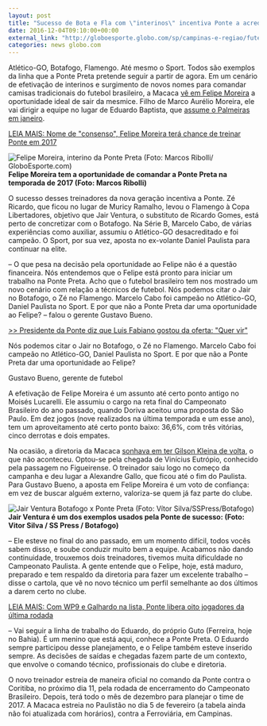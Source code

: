 ```yaml
---
layout: post
title: "Sucesso de Bota e Fla com \"interinos\" incentiva Ponte a acreditar em Felipe"
date: 2016-12-04T09:10:00+00:00
external_link: "http://globoesporte.globo.com/sp/campinas-e-regiao/futebol/times/ponte-preta/noticia/2016/12/sucesso-de-bota-e-fla-com-interinos-incentiva-ponte-acreditar-em-felipe.html"
categories: news globo.com
---
```

Atlético-GO, Botafogo, Flamengo. Até mesmo o Sport. Todos são exemplos da linha que a Ponte Preta pretende seguir a partir de agora. Em um cenário de efetivação de interinos e surgimento de novos nomes para comandar camisas tradicionais do futebol brasileiro, a Macaca [vê em Felipe Moreira](http://globoesporte.globo.com/sp/campinas-e-regiao/futebol/times/ponte-preta/noticia/2016/12/nome-de-consenso-felipe-moreira-tera-chance-de-treinar-ponte-em-2017.html) a oportunidade ideal de sair da mesmice. Filho de Marco Aurélio Moreira, ele vai dirigir a equipe no lugar de Eduardo Baptista, que [assume o Palmeiras em janeiro](http://globoesporte.globo.com/sp/campinas-e-regiao/futebol/noticia/2016/12/ponte-confirma-saida-e-eduardo-tem-caminho-livre-para-treinar-o-palmeiras.html).

[LEIA MAIS: Nome de "consenso", Felipe Moreira terá chance de treinar Ponte em 2017](http://globoesporte.globo.com/sp/campinas-e-regiao/futebol/times/ponte-preta/noticia/2016/12/nome-de-consenso-felipe-moreira-tera-chance-de-treinar-ponte-em-2017.html)

 ![Felipe Moreira, interino da Ponte Preta (Foto: Marcos Ribolli/ GloboEsporte.com)](http://s2.glbimg.com/QIxNlLqpeDxgRgHWEbgCIS8UPvw=/0x20:2000x1181/690x400/s.glbimg.com/es/ge/f/original/2015/10/15/felipe.moreira.9_1.jpg "Felipe Moreira, interino da Ponte Preta (Foto: Marcos Ribolli/ GloboEsporte.com)")**Felipe Moreira tem a oportunidade de comandar a Ponte Preta na temporada de 2017 (Foto: Marcos Ribolli)**

O sucesso desses treinadores da nova geração incentiva a Ponte. Zé Ricardo, que ficou no lugar de Muricy Ramalho, levou o Flamengo à Copa Libertadores, objetivo que Jair Ventura, o substituto de Ricardo Gomes, está perto de concretizar com o Botafogo. Na Série B, Marcelo Cabo, de várias experiências como auxiliar, assumiu o Atlético-GO desacreditado e foi campeão. O Sport, por sua vez, aposta no ex-volante Daniel Paulista para continuar na elite.

– O que pesa na decisão pela oportunidade ao Felipe não é a questão financeira. Nós entendemos que o Felipe está pronto para iniciar um trabalho na Ponte Preta. Acho que o futebol brasileiro tem nos mostrado um novo cenário com relação a técnicos de futebol. Nós podemos citar o Jair no Botafogo, o Zé no Flamengo. Marcelo Cabo foi campeão no Atlético-GO, Daniel Paulista no Sport. E por que não a Ponte Preta dar uma oportunidade ao Felipe? – falou o gerente Gustavo Bueno.

[\>\> Presidente da Ponte diz que Luis Fabiano gostou da oferta: "Quer vir"](http://globoesporte.globo.com/sp/campinas-e-regiao/futebol/times/ponte-preta/noticia/2016/12/presidente-da-ponte-diz-que-luis-fabiano-gostou-da-oferta-quer-vir.html)

Nós podemos citar o Jair no Botafogo, o Zé no Flamengo. Marcelo Cabo foi campeão no Atlético-GO, Daniel Paulista no Sport. E por que não a Ponte Preta dar uma oportunidade ao Felipe?  

Gustavo Bueno, gerente de futebol

A efetivação de Felipe Moreira é um assunto até certo ponto antigo no Moisés Lucarelli. Ele assumiu o cargo na reta final do Campeonato Brasileiro do ano passado, quando Doriva aceitou uma proposta do São Paulo. Em dez jogos (nove realizados na última temporada e um esse ano), tem um aproveitamento até certo ponto baixo: 36,6%, com três vitórias, cinco derrotas e dois empates.

Na ocasião, a diretoria da Macaca [sonhava em ter Gilson Kleina de volta](http://globoesporte.globo.com/sp/campinas-e-regiao/futebol/times/ponte-preta/noticia/2015/11/ponte-preta-analisa-cenario-e-esfria-sinais-sobre-treinador-para-2016.html), o que não aconteceu. Optou-se pela chegada de Vinícius Eutrópio, conhecido pela passagem no Figueirense. O treinador saiu logo no começo da campanha e deu lugar a Alexandre Gallo, que ficou até o fim do Paulista. Para Gustavo Bueno, a aposta em Felipe Moreira é um voto de confiança: em vez de buscar alguém externo, valoriza-se quem já faz parte do clube.

 ![Jair Ventura Botafogo x Ponte Preta (Foto: Vítor Silva/SSPress/Botafogo)](http://s2.glbimg.com/FyMl3pyIQV0qt6Iwps2_UHH9v78=/41x0:1232x1574/300x397/s.glbimg.com/es/ge/f/original/2016/11/26/s009149.jpg "Jair Ventura Botafogo x Ponte Preta (Foto: Vítor Silva/SSPress/Botafogo)")**Jair Ventura é um dos exemplos usados pela Ponte de sucesso: (Foto: Vitor Silva / SS Press / Botafogo)**

– Ele esteve no final do ano passado, em um momento difícil, todos vocês sabem disso, e soube conduzir muito bem a equipe. Acabamos não dando continuidade, trouxemos dois treinadores, tivemos muita dificuldade no Campeonato Paulista. A gente entende que o Felipe, hoje, está maduro, preparado e tem respaldo da diretoria para fazer um excelente trabalho – disse o cartola, que vê no novo técnico um perfil semelhante ao dos últimos a darem certo no clube.

[LEIA MAIS: Com WP9 e Galhardo na lista, Ponte libera oito jogadores da última rodada](http://globoesporte.globo.com/sp/campinas-e-regiao/futebol/times/ponte-preta/noticia/2016/12/com-wp9-e-galhardo-na-lista-ponte-libera-oito-jogadores-da-ultima-rodada.html)

– Vai seguir a linha de trabalho do Eduardo, do próprio Guto (Ferreira, hoje no Bahia). É um menino que está aqui, conhece a Ponte Preta. O Eduardo sempre participou desse planejamento, e o Felipe também esteve inserido sempre. As decisões de saídas e chegadas fazem parte de um contexto, que envolve o comando técnico, profissionais do clube e diretoria.

O novo treinador estreia de maneira oficial no comando da Ponte contra o Coritiba, no próximo dia 11, pela rodada de encerramento do Campeonato Brasileiro. Depois, terá todo o mês de dezembro para planejar o time de 2017. A Macaca estreia no Paulistão no dia 5 de fevereiro (a tabela ainda não foi atualizada com horários), contra a Ferroviária, em Campinas.

